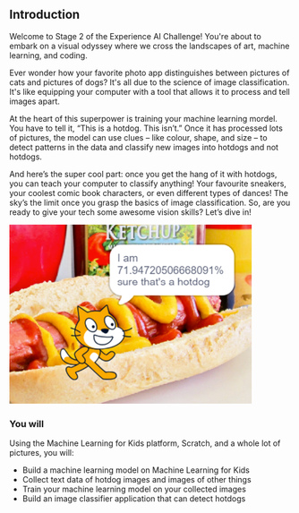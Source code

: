 ## Introduction
Welcome to Stage 2 of the Experience AI Challenge! You're about to embark on a visual odyssey where we cross the landscapes of art, machine learning, and coding.

Ever wonder how your favorite photo app distinguishes between pictures of cats and pictures of dogs? It's all due to the science of image classification. It's like equipping your computer with a tool that allows it to process and tell images apart.

At the heart of this superpower is training your machine learning mordel. You have to tell it, “This is a hotdog. This isn’t.” Once it has processed lots of pictures, the model can use clues – like colour, shape, and size – to detect patterns in the data and classify new images into hotdogs and not hotdogs.

And here’s the super cool part: once you get the hang of it with hotdogs, you can teach your computer to classify anything! Your favourite sneakers, your coolest comic book characters, or even different types of dances! The sky’s the limit once you grasp the basics of image classification. So, are you ready to give your tech some awesome vision skills? Let’s dive in!


![Photo of a hotdog with the Scratch cartoon cat standing in front of it. The cat has a speech bubble giving the confidence score from a machine learning model that has correctly classfied the image as a hotdog.](images/demo_shot.png)


### You will

Using the Machine Learning for Kids platform, Scratch, and a whole lot of pictures, you will:
  + Build a machine learning model on Machine Learning for Kids
  + Collect text data of hotdog images and images of other things
  + Train your machine learning model on your collected images
  + Build an image classifier application that can detect hotdogs 
